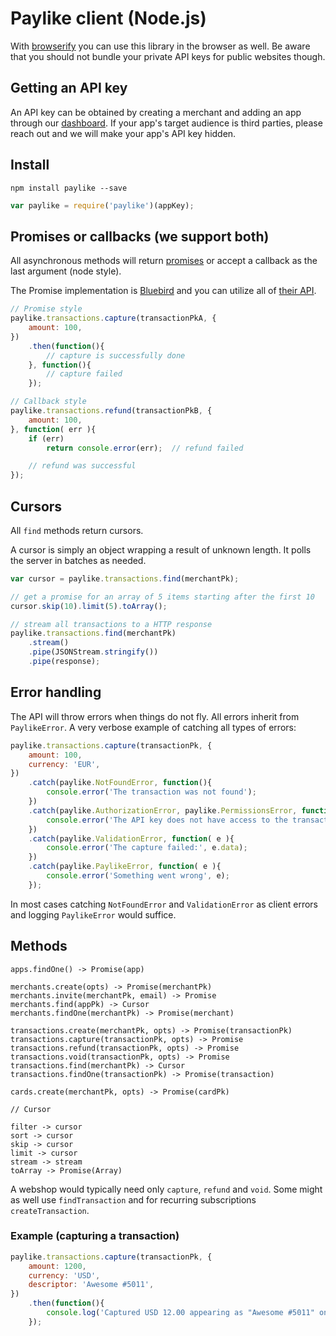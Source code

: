 # Paylike client (Node.js)

With [browserify](https://github.com/substack/node-browserify/) you can use
this library in the browser as well. Be aware that you should not bundle your
private API keys for public websites though.

## Getting an API key

An API key can be obtained by creating a merchant and adding an app through our [dashboard](https://app.paylike.io). If your app's target audience is third parties, please reach out and we will make your app's API key hidden.

## Install

```shell
npm install paylike --save
```

```js
var paylike = require('paylike')(appKey);
```

## Promises or callbacks (we support both)

All asynchronous methods will return [promises](https://developer.mozilla.org/en-US/docs/Web/JavaScript/Reference/Global_Objects/Promise) or accept a callback as the last argument (node style).

The Promise implementation is [Bluebird](https://github.com/petkaantonov/bluebird) and you can utilize all of [their API](https://github.com/petkaantonov/bluebird/blob/master/API.md).

```js
// Promise style
paylike.transactions.capture(transactionPkA, {
	amount: 100,
})
	.then(function(){
		// capture is successfully done
	}, function(){
		// capture failed
	});

// Callback style
paylike.transactions.refund(transactionPkB, {
	amount: 100,
}, function( err ){
	if (err)
		return console.error(err);	// refund failed

	// refund was successful
});
```

## Cursors

All `find` methods return cursors.

A cursor is simply an object wrapping a result of unknown length. It polls the
server in batches as needed.

```js
var cursor = paylike.transactions.find(merchantPk);

// get a promise for an array of 5 items starting after the first 10
cursor.skip(10).limit(5).toArray();

// stream all transactions to a HTTP response
paylike.transactions.find(merchantPk)
	.stream()
	.pipe(JSONStream.stringify())
	.pipe(response);
```

## Error handling

The API will throw errors when things do not fly. All errors inherit from
`PaylikeError`. A very verbose example of catching all types of errors:

```js
paylike.transactions.capture(transactionPk, {
	amount: 100,
	currency: 'EUR',
})
	.catch(paylike.NotFoundError, function(){
		console.error('The transaction was not found');
	})
	.catch(paylike.AuthorizationError, paylike.PermissionsError, function(){
		console.error('The API key does not have access to the transaction');
	})
	.catch(paylike.ValidationError, function( e ){
		console.error('The capture failed:', e.data);
	})
	.catch(paylike.PaylikeError, function( e ){
		console.error('Something went wrong', e);
	});
```

In most cases catching `NotFoundError` and `ValidationError` as client errors
and logging `PaylikeError` would suffice.

## Methods

```
apps.findOne() -> Promise(app)

merchants.create(opts) -> Promise(merchantPk)
merchants.invite(merchantPk, email) -> Promise
merchants.find(appPk) -> Cursor
merchants.findOne(merchantPk) -> Promise(merchant)

transactions.create(merchantPk, opts) -> Promise(transactionPk)
transactions.capture(transactionPk, opts) -> Promise
transactions.refund(transactionPk, opts) -> Promise
transactions.void(transactionPk, opts) -> Promise
transactions.find(merchantPk) -> Cursor
transactions.findOne(transactionPk) -> Promise(transaction)

cards.create(merchantPk, opts) -> Promise(cardPk)

// Cursor

filter -> cursor
sort -> cursor
skip -> cursor
limit -> cursor
stream -> stream
toArray -> Promise(Array)
```

A webshop would typically need only `capture`, `refund` and `void`. Some might
as well use `findTransaction` and for recurring subscriptions
`createTransaction`.

### Example (capturing a transaction)

```js
paylike.transactions.capture(transactionPk, {
	amount: 1200,
	currency: 'USD',
	descriptor: 'Awesome #5011',
})
	.then(function(){
		console.log('Captured USD 12.00 appearing as "Awesome #5011" on customers bank statement');
	});
```
